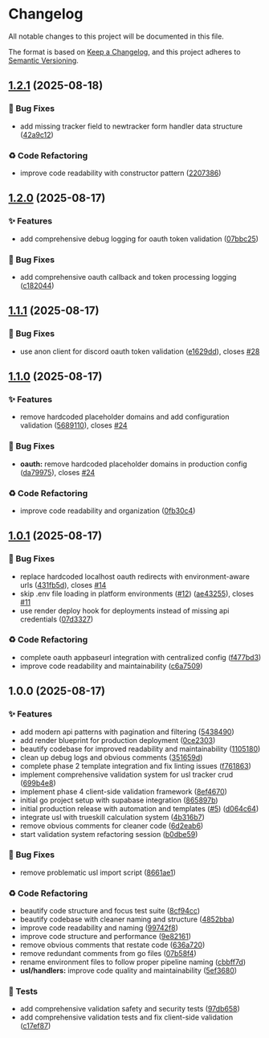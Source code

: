 # Changelog

All notable changes to this project will be documented in this file.

The format is based on [Keep a Changelog](https://keepachangelog.com/en/1.0.0/),
and this project adheres to [Semantic Versioning](https://semver.org/spec/v2.0.0.html).

## [1.2.1](https://github.com/USL-Development-Team/Main_Project/compare/v1.2.0...v1.2.1) (2025-08-18)


### 🐛 Bug Fixes

* add missing tracker field to newtracker form handler data structure ([42a9c12](https://github.com/USL-Development-Team/Main_Project/commit/42a9c129c55ae0e09bf48d65e304eb08c91aa11f))


### ♻️ Code Refactoring

* improve code readability with constructor pattern ([2207386](https://github.com/USL-Development-Team/Main_Project/commit/22073860625bbc1ff04fb90c77906f007a05d653))

## [1.2.0](https://github.com/USL-Development-Team/Main_Project/compare/v1.1.1...v1.2.0) (2025-08-17)


### ✨ Features

* add comprehensive debug logging for oauth token validation ([07bbc25](https://github.com/USL-Development-Team/Main_Project/commit/07bbc2577900a246d9508fbc332d26ed49f4d26c))


### 🐛 Bug Fixes

* add comprehensive oauth callback and token processing logging ([c182044](https://github.com/USL-Development-Team/Main_Project/commit/c182044f0508a022c3a9799eb75fcbf6f07bde93))

## [1.1.1](https://github.com/USL-Development-Team/Main_Project/compare/v1.1.0...v1.1.1) (2025-08-17)


### 🐛 Bug Fixes

* use anon client for discord oauth token validation ([e1629dd](https://github.com/USL-Development-Team/Main_Project/commit/e1629dd0c963007c23b2faf14e2c35b906ec1896)), closes [#28](https://github.com/USL-Development-Team/Main_Project/issues/28)

## [1.1.0](https://github.com/USL-Development-Team/Main_Project/compare/v1.0.1...v1.1.0) (2025-08-17)


### ✨ Features

* remove hardcoded placeholder domains and add configuration validation ([5689110](https://github.com/USL-Development-Team/Main_Project/commit/568911040804f5c49f6cbd70fcac159a02e456eb)), closes [#24](https://github.com/USL-Development-Team/Main_Project/issues/24)


### 🐛 Bug Fixes

* **oauth:** remove hardcoded placeholder domains in production config ([da79975](https://github.com/USL-Development-Team/Main_Project/commit/da799751da54220290a4c89774346a372b5c8caf)), closes [#24](https://github.com/USL-Development-Team/Main_Project/issues/24)


### ♻️ Code Refactoring

* improve code readability and organization ([0fb30c4](https://github.com/USL-Development-Team/Main_Project/commit/0fb30c44d055dbf8ee55b39e1194e6e652e4ea88))

## [1.0.1](https://github.com/USL-Development-Team/Main_Project/compare/v1.0.0...v1.0.1) (2025-08-17)


### 🐛 Bug Fixes

* replace hardcoded localhost oauth redirects with environment-aware urls ([431fb5d](https://github.com/USL-Development-Team/Main_Project/commit/431fb5dd16eeaddf44486787859a4305e36f24c4)), closes [#14](https://github.com/USL-Development-Team/Main_Project/issues/14)
* skip .env file loading in platform environments ([#12](https://github.com/USL-Development-Team/Main_Project/issues/12)) ([ae43255](https://github.com/USL-Development-Team/Main_Project/commit/ae43255f173d62327507b0b57f42b4c7842ff8bf)), closes [#11](https://github.com/USL-Development-Team/Main_Project/issues/11)
* use render deploy hook for deployments instead of missing api credentials ([07d3327](https://github.com/USL-Development-Team/Main_Project/commit/07d332769504a93895900da72efcd41f1915a2b2))


### ♻️ Code Refactoring

* complete oauth appbaseurl integration with centralized config ([f477bd3](https://github.com/USL-Development-Team/Main_Project/commit/f477bd3de1ba6170c3bac637e6d6421821004f25))
* improve code readability and maintainability ([c6a7509](https://github.com/USL-Development-Team/Main_Project/commit/c6a7509fddb1f77f585895ee4e08eaef20c61836))

## 1.0.0 (2025-08-17)


### ✨ Features

* add modern api patterns with pagination and filtering ([5438490](https://github.com/USL-Development-Team/Main_Project/commit/54384909ead9bc29fbcfab637953bef1d2846d83))
* add render blueprint for production deployment ([0ce2303](https://github.com/USL-Development-Team/Main_Project/commit/0ce2303f6d49f2ed3fc347b34f86dfbe0b4960fe))
* beautify codebase for improved readability and maintainability ([1105180](https://github.com/USL-Development-Team/Main_Project/commit/1105180215fb22a818346b7f46bcd66ecca0560d))
* clean up debug logs and obvious comments ([351659d](https://github.com/USL-Development-Team/Main_Project/commit/351659dd77c7be79f2b60cf7acb5012ceea08665))
* complete phase 2 template integration and fix linting issues ([f761863](https://github.com/USL-Development-Team/Main_Project/commit/f761863cd7a9ff75ad8120d3c74b1c2025923595))
* implement comprehensive validation system for usl tracker crud ([699b4e8](https://github.com/USL-Development-Team/Main_Project/commit/699b4e80b741d7e9c2c65561403605a7a3422c71))
* implement phase 4 client-side validation framework ([8ef4670](https://github.com/USL-Development-Team/Main_Project/commit/8ef4670ce6350505834d1f5c977c13bcc34fad42))
* initial go project setup with supabase integration ([865897b](https://github.com/USL-Development-Team/Main_Project/commit/865897b7d0a141747825b168d0edf40f8c56117a))
* initial production release with automation and templates ([#5](https://github.com/USL-Development-Team/Main_Project/issues/5)) ([d064c64](https://github.com/USL-Development-Team/Main_Project/commit/d064c64d3ae10daea97a248adcf5aaf96715ec77))
* integrate usl with trueskill calculation system ([4b316b7](https://github.com/USL-Development-Team/Main_Project/commit/4b316b776dceeee9d65484defefd22939829f155))
* remove obvious comments for cleaner code ([6d2eab6](https://github.com/USL-Development-Team/Main_Project/commit/6d2eab62a7ca3d9b08a710c11d3b2aef05460db8))
* start validation system refactoring session ([b0dbe59](https://github.com/USL-Development-Team/Main_Project/commit/b0dbe59fabe4bb65510d87cebce2dc75ca763cf6))


### 🐛 Bug Fixes

* remove problematic usl import script ([8661ae1](https://github.com/USL-Development-Team/Main_Project/commit/8661ae1d2bbdd60c2e03bb0dc9f66498fc9f6f0e))


### ♻️ Code Refactoring

* beautify code structure and focus test suite ([8cf94cc](https://github.com/USL-Development-Team/Main_Project/commit/8cf94cc44f9e0d08155f87e987b2d3d5ff86a729))
* beautify codebase with cleaner naming and structure ([4852bba](https://github.com/USL-Development-Team/Main_Project/commit/4852bbafd7e936f7b4eb70d7c4ac139c2a2a1b29))
* improve code readability and naming ([99742f8](https://github.com/USL-Development-Team/Main_Project/commit/99742f8839f42d29f7dd437bdedff23a49f855c8))
* improve code structure and performance ([9e82161](https://github.com/USL-Development-Team/Main_Project/commit/9e8216129b3467130e8ce24fd0e06f7b7ef80d70))
* remove obvious comments that restate code ([636a720](https://github.com/USL-Development-Team/Main_Project/commit/636a720e140ebb98da3de932a93f1e2fa6823128))
* remove redundant comments from go files ([07b58f4](https://github.com/USL-Development-Team/Main_Project/commit/07b58f4dd073d25ed406308f1929e0e1134313bd))
* rename environment files to follow proper pipeline naming ([cbbff7d](https://github.com/USL-Development-Team/Main_Project/commit/cbbff7dea4ce4d7d5a9fbfe0dc11fc4047004d76))
* **usl/handlers:** improve code quality and maintainability ([5ef3680](https://github.com/USL-Development-Team/Main_Project/commit/5ef36804089c2a364436acfc1ef014147a2b3b5f))


### 🧪 Tests

* add comprehensive validation safety and security tests ([97db658](https://github.com/USL-Development-Team/Main_Project/commit/97db658a88e581c40385f4576ce1fcbae7a6882d))
* add comprehensive validation tests and fix client-side validation ([c17ef87](https://github.com/USL-Development-Team/Main_Project/commit/c17ef87840d8eab03546fc4fd15c1aa7c6f572ce))
